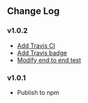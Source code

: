 ## Change Log

### v1.0.2
 - [Add Travis CI](https://github.com/socker210/with-breakpoints/commit/3d62756d818939c8e81b46630bb2900ca42c958e)
 - [Add Travis badge](https://github.com/socker210/with-breakpoints/commit/e246189994d065d942327383423f3a4fc313c891)
 - [Modify end to end test](https://github.com/socker210/with-breakpoints/commit/8b2744d56f4340ac5f73d56b1b7933f5a6671fcc)

### v1.0.1
 - Publish to npm